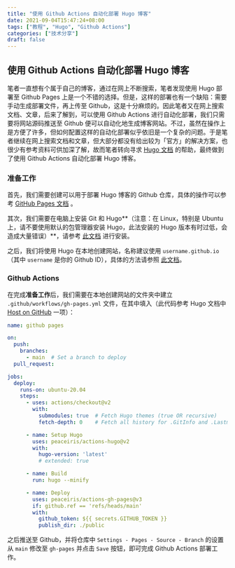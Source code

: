 ```yaml
---
title: "使用 Github Actions 自动化部署 Hugo 博客"
date: 2021-09-04T15:47:24+08:00
tags: ["教程", "Hugo", "Github Actions"]
categories: ["技术分享"]
draft: false
---
```


## 使用 Github Actions 自动化部署 Hugo 博客

笔者一直想有个属于自己的博客，通过在网上不断搜索，笔者发现使用 Hugo 部署至 Github Pages 上是一个不错的选择。但是，这样的部署也有一个缺陷：需要手动生成部署文件，再上传至 Github，这是十分麻烦的。因此笔者又在网上搜索文档、文章，后来了解到，可以使用 Github Actions 进行自动化部署，我们只需要将网站源码推送至 Github 便可以自动化地生成博客网站。不过，虽然在操作上是方便了许多，但如何配置这样的自动化部署似乎依旧是一个复杂的问题。于是笔者继续在网上搜索文档和文章，但大部分都没有给出较为「官方」的解决方案，也很少有参考资料可供加深了解，故而笔者转向寻求 [Hugo 文档](https://gohugo.io/documentation/) 的帮助，最终做到了使用 Github Actions 自动化部署 Hugo 博客。

### 准备工作

首先，我们需要创建可以用于部署 Hugo 博客的 Github 仓库，具体的操作可以参考 [GitHub Pages 文档](https://docs.github.com/en/pages) 。

其次，我们需要在电脑上安装 Git 和 Hugo**（注意：在 Linux，特别是 Ubuntu 上，请不要使用默认的包管理器安装 Hugo，此法安装的 Hugo 版本有时过低，会造成大量错误）**，请参考 [此文档](https://gohugo.io/getting-started/installing/) 进行安装。

之后，我们将使用 Hugo 在本地创建网站，名称建议使用 `username.github.io`（其中 `username` 是你的 Github ID），具体的方法请参照 [此文档](https://gohugo.io/getting-started/quick-start/)。

### Github Actions

在完成**准备工作**后，我们需要在本地创建网站的文件夹中建立 `.github/workflows/gh-pages.yml` 文件，在其中填入（此代码参考 Hugo 文档中 [Host on GitHub](https://gohugo.io/hosting-and-deployment/hosting-on-github/#build-hugo-with-github-action) 一项）：

```yaml
name: github pages

on:
  push:
    branches:
      - main  # Set a branch to deploy
  pull_request:

jobs:
  deploy:
    runs-on: ubuntu-20.04
    steps:
      - uses: actions/checkout@v2
        with:
          submodules: true  # Fetch Hugo themes (true OR recursive)
          fetch-depth: 0    # Fetch all history for .GitInfo and .Lastmod

      - name: Setup Hugo
        uses: peaceiris/actions-hugo@v2
        with:
          hugo-version: 'latest'
          # extended: true

      - name: Build
        run: hugo --minify

      - name: Deploy
        uses: peaceiris/actions-gh-pages@v3
        if: github.ref == 'refs/heads/main'
        with:
          github_token: ${{ secrets.GITHUB_TOKEN }}
          publish_dir: ./public
```

之后推送至 Github，并将仓库中 `Settings - Pages - Source - Branch` 的设置从 `main` 修改至 `gh-pages` 并点击 `Save` 按钮，即可完成 Github Actions 部署工作。